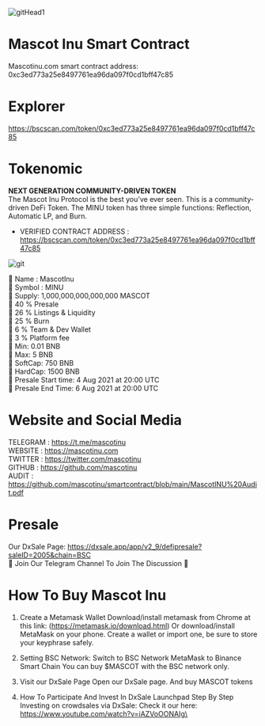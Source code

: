 ![gitHead1](https://user-images.githubusercontent.com/87755147/126633508-8e16aa75-3426-4b2e-9c99-b138f4d95f40.png)


# Mascot Inu Smart Contract
Mascotinu.com smart contract address: 0xc3ed773a25e8497761ea96da097f0cd1bff47c85

# Explorer
https://bscscan.com/token/0xc3ed773a25e8497761ea96da097f0cd1bff47c85

# Tokenomic
<b>NEXT GENERATION COMMUNITY-DRIVEN TOKEN</b>\
The Mascot Inu Protocol is the best you've ever seen. This is a community-driven DeFi Token. The MINU token has three simple functions: Reflection, Automatic LP, and Burn.

* VERIFIED CONTRACT ADDRESS : https://bscscan.com/token/0xc3ed773a25e8497761ea96da097f0cd1bff47c85

![git](https://user-images.githubusercontent.com/87755147/126634459-c375fc6c-1f65-4137-ae4c-04eb351c9e00.png)


🐾 Name : MascotInu\
🐾 Symbol : MINU\
🐾 Supply: 1,000,000,000,000,000 MASCOT\
🐾 40 % Presale\
🐾 26 % Listings & Liquidity\
🐾 25 % Burn\
🐾 6 % Team & Dev Wallet\
🐾 3 % Platform fee\
🐾 Min: 0.01 BNB\
🐾 Max: 5 BNB\
🐾 SoftCap: 750 BNB\
🐾 HardCap: 1500 BNB\
🐾 Presale Start time: 4 Aug 2021 at 20:00 UTC\
🐾 Presale End Time: 6 Aug 2021 at 20:00 UTC

# Website and Social Media
TELEGRAM : https://t.me/mascotinu \
WEBSITE : https://mascotinu.com \
TWITTER : https://twitter.com/mascotinu \
GITHUB : https://github.com/mascotinu \
AUDIT : https://github.com/mascotinu/smartcontract/blob/main/MascotINU%20Audit.pdf

# Presale

Our DxSale Page: https://dxsale.app/app/v2_9/defipresale?saleID=2005&chain=BSC \
🚀 Join Our Telegram Channel To Join The Discussion 🚀
# How To Buy Mascot Inu 
1. Create a Metamask Wallet Download/install metamask from Chrome at this link: (https://metamask.io/download.html) Or download/install MetaMask on your phone. Create a wallet or import one, be sure to store your keyphrase safely. 

2. Setting BSC Network: Switch to BSC Network MetaMask to Binance Smart Chain You can buy $MASCOT with the BSC network only. 

3. Visit our DxSale Page Open our DxSale page. And buy MASCOT tokens 

4. How To Participate And Invest In DxSale Launchpad Step By Step Investing on crowdsales via DxSale: Check it our here: https://www.youtube.com/watch?v=iAZVoOONAIg\ 

